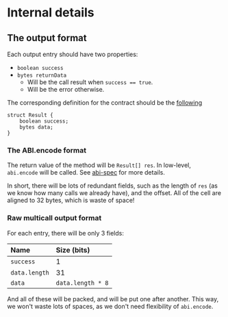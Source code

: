 # Internal details

## The output format

Each output entry should have two properties:

- `boolean success`
- `bytes returnData`
  - Will be the call result when `success == true`.
  - Will be the error otherwise.

The corresponding definition for the contract should be the [following](https://github.com/mds1/multicall/blob/3ca8eb29453d06fb271c80fb2d6ae3a1b46174cb/src/Multicall3.sol#L32)

```solidity
struct Result {
    boolean success;
    bytes data;
}
```

### The ABI.encode format

The return value of the method will be `Result[] res`. In low-level,
`abi.encode` will be called. See
[abi-spec](https://docs.soliditylang.org/en/develop/abi-spec.html) for more
details.

In short, there will be lots of redundant fields, such as the length of `res`
(as we know how many calls we already have), and the offset. All of the cell are
aligned to 32 bytes, which is waste of space!

### Raw multicall output format

For each entry, there will be only 3 fields:

| Name          | Size (bits)       |
| :------------ | :---------------- |
| `success`     | 1                 |
| `data.length` | 31                |
| `data`        | `data.length * 8` |

And all of these will be packed, and will be put one after another. This way,
we won't waste lots of spaces, as we don't need flexibility of `abi.encode`.
